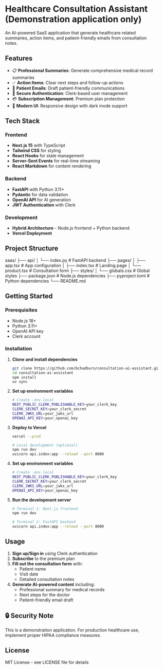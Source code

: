 # Healthcare Consultation Assistant (Demonstration application only)

An AI-powered SaaS application that  generate healthcare related summaries, action items, and patient-friendly emails from consultation notes.

## Features

- 📋 **Professional Summaries**: Generate comprehensive medical record summaries
- ✅ **Action Items**: Clear next steps and follow-up actions
- 📧 **Patient Emails**: Draft patient-friendly communications
- 🔐 **Secure Authentication**: Clerk-based user management
- 💳 **Subscription Management**: Premium plan protection
- 🎨 **Modern UI**: Responsive design with dark mode support

## Tech Stack

### Frontend
- **Next.js 15** with TypeScript
- **Tailwind CSS** for styling
- **React Hooks** for state management
- **Server-Sent Events** for real-time streaming
- **React Markdown** for content rendering

### Backend
- **FastAPI** with Python 3.11+
- **Pydantic** for data validation
- **OpenAI API** for AI generation
- **JWT Authentication** with Clerk

### Development
- **Hybrid Architecture** - Node.js frontend + Python backend
- **Vercel Deployment**


## Project Structure
saas/
├── api/
│ └── index.py # FastAPI backend
├── pages/
│ ├── app.tsx # App configuration
│ ├── index.tsx # Landing page
│ └── product.tsx # Consultation form
├── styles/
│ └── globals.css # Global styles
├── package.json # Node.js dependencies
├── pyproject.toml # Python dependencies
└── README.md


## Getting Started

### Prerequisites
- Node.js 18+
- Python 3.11+
- OpenAI API key
- Clerk account

### Installation

1. **Clone and install dependencies**
   ```bash
   git clone https://github.com/bchadburn/consultation-ai-assistant.git
   cd consultation-ai-assistant
   npm install
   uv sync
   ```

2. **Set up environment variables**
   ```bash
   # Create .env.local
   NEXT_PUBLIC_CLERK_PUBLISHABLE_KEY=your_clerk_key
   CLERK_SECRET_KEY=your_clerk_secret
   CLERK_JWKS_URL=your_jwks_url
   OPENAI_API_KEY=your_openai_key
   ```

3. **Deploy to Vercel**
   ```bash
   vercel --prod

   # Local development (optional)
   npm run dev
   uvicorn api.index:app --reload --port 8000
   
4. **Set up environment variables**
   ```bash
   # Create .env.local
   NEXT_PUBLIC_CLERK_PUBLISHABLE_KEY=your_clerk_key
   CLERK_SECRET_KEY=your_clerk_secret
   CLERK_JWKS_URL=your_jwks_url
   OPENAI_API_KEY=your_openai_key
   ```

5. **Run the development server**
   ```bash
   # Terminal 1: Next.js frontend
   npm run dev
   
   # Terminal 2: FastAPI backend
   uvicorn api.index:app --reload --port 8000
   ```

## Usage

1. **Sign up/Sign in** using Clerk authentication
2. **Subscribe** to the premium plan
3. **Fill out the consultation form** with:
   - Patient name
   - Visit date
   - Detailed consultation notes
4. **Generate AI-powered content** including:
   - Professional summary for medical records
   - Next steps for the doctor
   - Patient-friendly email draft

## 🔒 Security Note

This is a demonstration application. For production healthcare use, implement proper HIPAA compliance measures.

## License

MIT License - see LICENSE file for details
